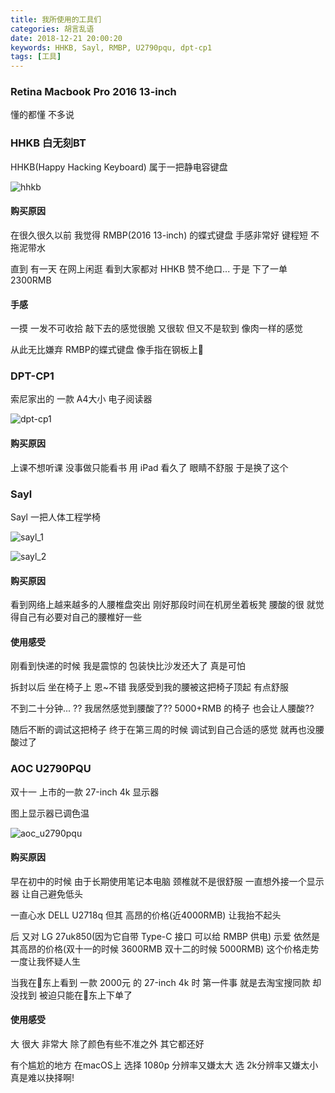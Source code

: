 ```yaml
---
title: 我所使用的工具们
categories: 胡言乱语
date: 2018-12-21 20:00:20
keywords: HHKB, Sayl, RMBP, U2790pqu, dpt-cp1
tags: [工具]
---
```

### Retina Macbook Pro 2016 13-inch
懂的都懂 不多说

### HHKB 白无刻BT
HHKB(Happy Hacking Keyboard) 属于一把静电容键盘

![hhkb](/images/hhkb.jpg)

<!-- more -->

#### 购买原因
在很久很久以前 我觉得 RMBP(2016 13-inch) 的蝶式键盘 手感非常好 键程短 不拖泥带水

直到 有一天 在网上闲逛 看到大家都对 HHKB 赞不绝口... 于是 下了一单 2300RMB

#### 手感
一摸 一发不可收拾 敲下去的感觉很脆 又很软 但又不是软到 像肉一样的感觉

从此无比嫌弃 RMBP的蝶式键盘 像手指在钢板上💃

### DPT-CP1
索尼家出的 一款 A4大小 电子阅读器

![dpt-cp1](/images/dpt-cp1.jpg)

#### 购买原因
上课不想听课 没事做只能看书 用 iPad 看久了 眼睛不舒服 于是换了这个

### Sayl
Sayl 一把人体工程学椅

![sayl_1](/images/sayl_1.jpg)

![sayl_2](/images/sayl_2.jpg)

#### 购买原因
看到网络上越来越多的人腰椎盘突出 刚好那段时间在机房坐着板凳 腰酸的很 就觉得自己有必要对自己的腰椎好一些

#### 使用感受
刚看到快递的时候 我是震惊的 包装快比沙发还大了 真是可怕

拆封以后 坐在椅子上 恩~不错 我感受到我的腰被这把椅子顶起 有点舒服

不到二十分钟... ?? 我居然感觉到腰酸了?? 5000+RMB 的椅子 也会让人腰酸??

随后不断的调试这把椅子 终于在第三周的时候 调试到自己合适的感觉 就再也没腰酸过了

### AOC U2790PQU
双十一 上市的一款 27-inch 4k 显示器

图上显示器已调色温

![aoc_u2790pqu](/images/aoc_u2790pqu.jpg)

#### 购买原因
早在初中的时候 由于长期使用笔记本电脑 颈椎就不是很舒服 一直想外接一个显示器 让自己避免低头

一直心水 DELL U2718q 但其 高昂的价格(近4000RMB) 让我抬不起头

后 又对 LG 27uk850(因为它自带 Type-C 接口 可以给 RMBP 供电) 示爱 依然是其高昂的价格(双十一的时候 3600RMB 双十二的时候 5000RMB) 这个价格走势 一度让我怀疑人生

当我在🐶东上看到 一款 2000元 的 27-inch 4k 时 第一件事 就是去淘宝搜同款 却没找到 被迫只能在🐶东上下单了

#### 使用感受
大 很大 非常大 除了颜色有些不准之外 其它都还好

有个尴尬的地方 在macOS上 选择 1080p 分辨率又嫌太大 选 2k分辨率又嫌太小 真是难以抉择啊!
